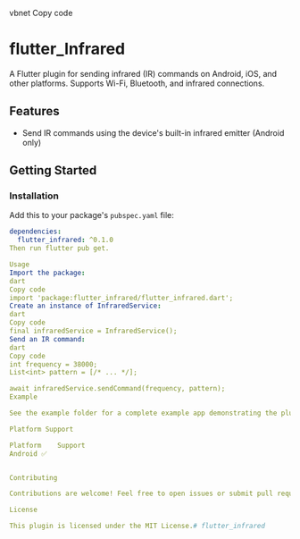 vbnet
Copy code
# flutter_Infrared

A Flutter plugin for sending infrared (IR) commands on Android, iOS, and other platforms. Supports Wi-Fi, Bluetooth, and infrared connections.

## Features

* Send IR commands using the device's built-in infrared emitter (Android only)

## Getting Started

### Installation

Add this to your package's `pubspec.yaml` file:

```yaml
dependencies:
  flutter_infrared: ^0.1.0
Then run flutter pub get.

Usage
Import the package:
dart
Copy code
import 'package:flutter_infrared/flutter_infrared.dart';
Create an instance of InfraredService:
dart
Copy code
final infraredService = InfraredService();
Send an IR command:
dart
Copy code
int frequency = 38000;
List<int> pattern = [/* ... */];

await infraredService.sendCommand(frequency, pattern);
Example

See the example folder for a complete example app demonstrating the plugin's usage.

Platform Support

Platform	Support
Android	✅


Contributing

Contributions are welcome! Feel free to open issues or submit pull requests.

License

This plugin is licensed under the MIT License.# flutter_infrared
